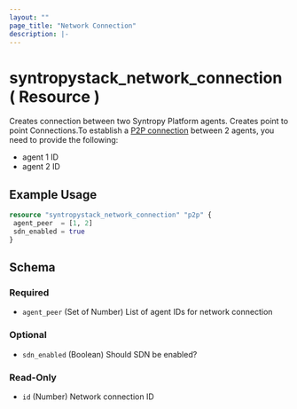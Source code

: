 ```yaml
---
layout: ""
page_title: "Network Connection"
description: |-
---
```


# syntropystack_network_connection ( Resource )

Creates connection between two Syntropy Platform agents.
Creates point to point Connections.To establish a [P2P connection](https://docs.syntropystack.com/docs/network-as-code-topologies#creating-complex-topologies) between 2 agents, you need to provide the following:

- agent 1 ID
- agent 2 ID

## Example Usage
 ```terraform
resource "syntropystack_network_connection" "p2p" {
  agent_peer  = [1, 2]
  sdn_enabled = true
}
```

 <!-- schema generated by tfplugindocs -->
## Schema

### Required

- `agent_peer` (Set of Number) List of agent IDs for network connection

### Optional

- `sdn_enabled` (Boolean) Should SDN be enabled?

### Read-Only

- `id` (Number) Network connection ID

